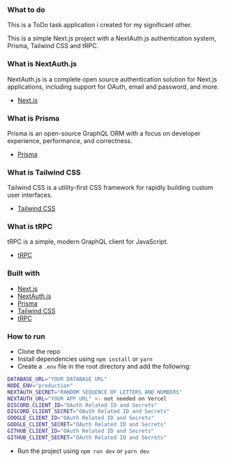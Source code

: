 ### What to do

This is a ToDo task application i created for my significant other.

This is a simple Next.js project with a NextAuth.js authentication system, Prisma, Tailwind CSS and tRPC.

### What is NextAuth.js

NextAuth.js is a complete open source authentication solution for Next.js applications, including support for OAuth, email and password, and more.

- [Next.js](https://nextjs.org)

### What is Prisma

Prisma is an open-source GraphQL ORM with a focus on developer experience, performance, and correctness.

- [Prisma](https://prisma.io)

### What is Tailwind CSS

Tailwind CSS is a utility-first CSS framework for rapidly building custom user interfaces.

- [Tailwind CSS](https://tailwindcss.com)

### What is tRPC

tRPC is a simple, modern GraphQL client for JavaScript.

- [tRPC](https://trpc.io)

### Built with

- [Next.js](https://nextjs.org)
- [NextAuth.js](https://next-auth.js.org)
- [Prisma](https://prisma.io)
- [Tailwind CSS](https://tailwindcss.com)
- [tRPC](https://trpc.io)

### How to run

- Clone the repo
- Install dependencies using `npm install` or `yarn`
- Create a `.env` file in the root directory and add the following:

```bash
DATABASE_URL="YOUR DATABASE URL"
NODE_ENV="production"
NEXTAUTH_SECRET="RANDOM SEQUENCE OF LETTERS AND NUMBERS"
NEXTAUTH_URL="YOUR APP URL" <- not needed on Vercel
DISCORD_CLIENT_ID="OAuth Related ID and Secrets"
DISCORD_CLIENT_SECRET="OAuth Related ID and Secrets"
GOOGLE_CLIENT_ID="OAuth Related ID and Secrets"
GOOGLE_CLIENT_SECRET="OAuth Related ID and Secrets"
GITHUB_CLIENT_ID="OAuth Related ID and Secrets"
GITHUB_CLIENT_SECRET="OAuth Related ID and Secrets"
```

- Run the project using `npm run dev` or `yarn dev`
